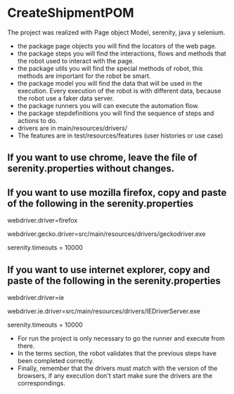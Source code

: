 # CreateShipmentPOM

The project was realized with Page object Model, serenity, java y selenium.
-  the package page objects you will find the locators of the web page.
-  the package steps you will find the interactions, flows and methods that the robot used to interact with the page.
-  the package utils you will find the special methods of robot, this methods are important for the robot be smart.
-  the package model you will find the data that will be used in the execution. Every execution of the robot is with different data, because the robot use a faker data server.
-  the package runners you will can execute the automation flow.
-  the package stepdefinitions you will find the sequence of steps and actions to do.
- drivers are in main/resources/drivers/
- The features are in test/resources/features (user histories or use case)

## If you want to use chrome, leave the file of serenity.properties without changes.

## If you want to use mozilla firefox, copy and paste of the following in the serenity.properties

webdriver.driver=firefox

webdriver.gecko.driver=src/main/resources/drivers/geckodriver.exe

serenity.timeouts = 10000

## If you want to use internet explorer, copy and paste of the following in the serenity.properties

webdriver.driver=ie

webdriver.ie.driver=src/main/resources/drivers/IEDriverServer.exe

serenity.timeouts = 10000

- For run the project is only necessary to go the runner and execute from there.
- In the terms section, the robot validates that the previous steps have been completed correctly. 
- Finally, remember that the drivers must match with the version of the browsers, if any execution don't start make sure the drivers are the correspondings.

